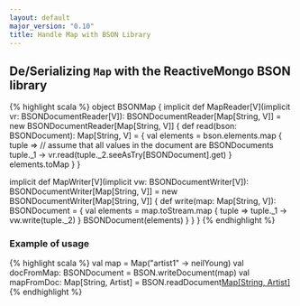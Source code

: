 ```yaml
---
layout: default
major_version: "0.10"
title: Handle Map with BSON Library
---
```


## De/Serializing `Map` with the ReactiveMongo BSON library

{% highlight scala %}
object BSONMap {
  implicit def MapReader[V](implicit vr: BSONDocumentReader[V]): BSONDocumentReader[Map[String, V]] = new BSONDocumentReader[Map[String, V]] {
    def read(bson: BSONDocument): Map[String, V] = {
      val elements = bson.elements.map { tuple =>
        // assume that all values in the document are BSONDocuments
        tuple._1 -> vr.read(tuple._2.seeAsTry[BSONDocument].get)
      }
      elements.toMap
    }
  }

  implicit def MapWriter[V](implicit vw: BSONDocumentWriter[V]): BSONDocumentWriter[Map[String, V]] = new BSONDocumentWriter[Map[String, V]] {
    def write(map: Map[String, V]): BSONDocument = {
      val elements = map.toStream.map { tuple =>
        tuple._1 -> vw.write(tuple._2)
      }
      BSONDocument(elements)
    }
  }
}
{% endhighlight %}

### Example of usage

{% highlight scala %}
val map = Map("artist1" -> neilYoung)
val docFromMap: BSONDocument = BSON.writeDocument(map)
val mapFromDoc: Map[String, Artist] = BSON.readDocument[Map[String, Artist]](docFromMap)
{% endhighlight %}

